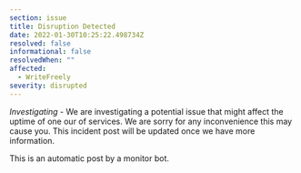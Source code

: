 ```yaml
---
section: issue
title: Disruption Detected
date: 2022-01-30T10:25:22.498734Z
resolved: false
informational: false
resolvedWhen: ""
affected:
  - WriteFreely
severity: disrupted
---
```

*Investigating* - We are investigating a potential issue that might affect the uptime of one our of services. We are sorry for any inconvenience this may cause you. This incident post will be updated once we have more information.

This is an automatic post by a monitor bot.
        